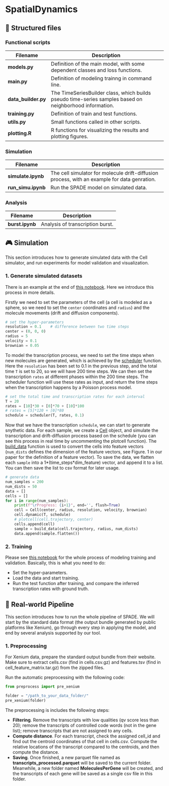# SpatialDynamics

## 📝 Structured files

### Functional scripts

| **Filename**          | **Description**                                                                 |
|-----------------------|---------------------------------------------------------------------------------|
| **models.py**         | Definition of the main model, with some dependent classes and loss functions.    |
| **main.py**           | Definition of modeling trainng in command line. |
| **data_builder.py**   | The TimeSeriesBuilder class, which builds pseudo time-series samples based on neighborhood information. |
| **training.py**       | Definition of train and test functions. |
| **utils.py**          | Small functions called in other scripts.|
| **plotting.R**        | R functions for visualizing the results and plotting figures.  |

### Simulation

| **Filename**          | **Description**                                                                 |
|-----------------------|---------------------------------------------------------------------------------|
| **simulate.ipynb**    | The cell simulator for molecule drift-diffusion process, with an example for data genration. |
| **run_simu.ipynb**    | Run the SPADE model on simulated data.  |

### Analysis

| **Filename**          | **Description**                                                                 |
|-----------------------|---------------------------------------------------------------------------------|
| **burst.ipynb**       | Analysis of transcription burst.                                                |


## 🎮 Simulation

This section introduces how to generate simulated data with the Cell simulator, and run experiments for model validation and visualization.

### 1. Generate simulated datasets

There is an example at the end of [this notebook](Simulation/simulate.ipynb). Here we introduce this process in more details.

Firstly we need to set the parameters of the cell (a cell is modeled as a sphere, so we need to set the `center` coordinates and `radius`) and the molecule movements (drift and diffusion components).

```python
# set the hyper-parameters
resolution = 0.1    # difference between two time steps
center = (0, 0, 0)
radius = 5
velocity = 0.1
brownian = 0.05
```

To model the transcription process, we need to set the time steps when new molecules are generated, which is achieved by the [scheduler](Simulation/simulator.py#L11-L29) function. Here the `resolution` has been set to 0.1 in the previous step, and the total time `T` is set to 20, so we will have 200 time steps. We can then set the transcription `rates` at different phases within the 200 time steps. The scheduler function will use these rates as input, and return the time steps when the transcription happens by a Poisson process model.
```python
# set the total time and transcription rates for each interval
T = 20
rates = [10]*30 + [0]*70 + [10]*100 
# rates = [5]*120 + [0]*80
schedule = scheduler(T, rates, 0.1)
```

Now that we have the transcription `schedule`, we can start to generate snythetic data. For each sample, we create a [Cell](Simulation/simulator.py#L86-L155) object, and simulate the transcription and drift-diffusion process based on the schedule (you can see this process in real time by uncommenting the plotcell function). The [build_data](Simulation/simulator.py#L62-L72) function is used to convert the cells into feature vectors (`num_dists` defines the dimension of the feature vectors, see Figure. 1 in our paper for the definition of a feature vector). To save the data, we flatten each `sample` into a 1*(time_steps*dim_feature) vector, and append it to a list. You can then save the list to csv format for later usage.
```python
# generate data
num_samples = 200
num_dists = 50
data = []
cells = []
for i in range(num_samples):
    print(f"\rProgress: {i+1}", end='', flush=True)
    cell = Cell(center, radius, resolution, velocity, brownian)
    cell.dynamic(T, schedule)
    # plotcell(cell.trajectory, center)
    cells.append(cell)
    sample = build_data(cell.trajectory, radius, num_dists)
    data.append(sample.flatten())
```

### 2. Training
Please see [this notebook](Simulation/run_simu.ipynb) for the whole process of modeling training and validation. Basically, this is what you need to do:
- Set the hyper-parameters.
- Load the data and start training.
- Run the test function after training, and compare the inferred transcription rates with ground truth.


## 🚀 Real-world Pipeline
This section introduces how to run the whole pipeline of SPADE. We will start by the standard data format (the output bundle generated by public platforms like Xenium), go through every step in applying the model, and end by several analysis supported by our tool.

### 1. Preprocessing
For Xenium data, prepare the standard output bundle from their website. Make sure to extract cells.csv (find in cells.csv.gz) and features.tsv (find in cell_feature_matrix.tar.gz) from the zipped files. 

Run the automatic preprocessing with the following code:
```python
from preprocess import pre_xenium

folder = "/path_to_your_data_folder/"
pre_xenium(folder)
```

The preprocessing is includes the following steps:
- **Filtering**. Remove the transcripts with low qualities (qv score less than 20); remove the transcripts of controlled code words (not in the gene list); remove transcripts that are not assigned to any cells.
- **Compute distance**. For each transcript, check the assigned cell_id and find out the centroid coordinates of that cell in cells.csv. Compute the relative locations of the transcript compared to the centroids, and then compute the distance.
- **Saving**. Once finished, a new parquet file named as **transcripts_processed.parquet** will be saved to the current folder. Meanwhile, a new folder named **MoleculesPerGene** will be created, and the transcripts of each gene will be saved as a single csv file in this folder.